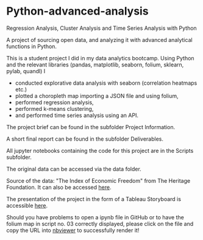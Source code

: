 # Python-advanced-analysis
Regression Analysis, Cluster Analysis and Time Series Analysis with Python

A project of sourcing open data, and analyzing it with advanced analytical functions in Python.

This is a student project I did in my data analytics bootcamp. Using Python and the relevant libraries (pandas, matplotlib, seaborn, folium, sklearn, pylab, quandl) I

- conducted explorative data analysis with seaborn (correlation heatmaps etc.)
- plotted a choropleth map importing a JSON file and using folium,
- performed regression analysis,
- performed k-means clustering,
- and performed time series analysis using an API.

The project brief can be found in the subfolder Project Information.

A short final report can be found in the subfolder Deliverables.

All jupyter notebooks containing the code for this project are in the Scripts subfolder.

The original data can be accessed via the data folder.

Source of the data: &quot;The Index of Economic Freedom&quot; from The Heritage Foundation. It can also be accessed [here](https://www.heritage.org/index/explore?view=by-region-country-year&amp;u=637862049388246293).

The presentation of the project in the form of a Tableau Storyboard is accessible [here](https://public.tableau.com/app/profile/verena.diersch/viz/IndexofEconomicFreedomAnalysis/EvaluatingtheIndexofEconomicFreedom?publish=yes).

Should you have problems to open a ipynb file in GitHub or to have the folium map in script no. 03 correctly displayed, please click on the file and copy the URL into [nbviewer](https://nbviewer.org/) to successfully render it!
